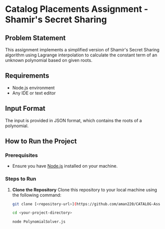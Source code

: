# Catalog Placements Assignment - Shamir's Secret Sharing

## Problem Statement
This assignment implements a simplified version of Shamir's Secret Sharing algorithm using Lagrange interpolation to calculate the constant term of an unknown polynomial based on given roots.

## Requirements
- Node.js environment
- Any IDE or text editor

## Input Format
The input is provided in JSON format, which contains the roots of a polynomial.

## How to Run the Project

### Prerequisites
- Ensure you have [Node.js](https://nodejs.org/) installed on your machine.

### Steps to Run

1. **Clone the Repository**
   Clone this repository to your local machine using the following command:
   ```bash
   git clone [<repository-url>](https://github.com/aman220/CATALOG-Assignment)

   cd <your-project-directory>

   node PolynomialSolver.js

